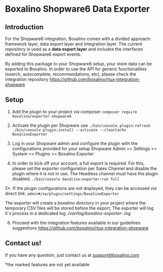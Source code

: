 # Boxalino Shopware6 Data Exporter

## Introduction
For the Shopware6 integration, Boxalino comes with a divided approach: framework layer, data export layer and integration layer.
The current repository is used as a **data export layer** and includes the interfaces defined for Shopware6 export events.

By adding this package to your Shopware6 setup, your store data can be exported to Boxalino.
In order to use the API for generic functionalities (search, autocomplete, recommendations, etc), please check the integration repository
https://github.com/boxalino/rtux-integration-shopware

## Setup
1. Add the plugin to your project via composer
``composer require boxalino/exporter-shopware6``

2. Activate the plugin per Shopware use
``./bin/console plugin:refresh``
``./bin/console plugin:install --activate --clearCache BoxalinoExporter``
  
3. Log in your Shopware admin and configure the plugin with the configurations provided for your setup
Shopware Admin >> Settings >> System >> Plugins >> Boxalino Exporter

4. In order to kick off your account, a full export is required. 
For this, please set the exporter configuration per Sales Channel and disable the plugin where it is not in use.
The Headless channel must have the plugin disabled.
``./bin/console boxalino:exporter:run full``

5*. If the plugin configurations are not displayed, they can be accessed via direct link:
``admin#/sw/plugin/settings/BoxalinoExporter``

The exporter will create a _boxalino_ directory in your project where the temporary CSV files will be stored before the export;
The exporter will log it`s process in a dedicated log _./var/log/boxalino-exporter-<env>.log_ 

6. Proceed with the integration features available in our guidelines suggestions https://github.com/boxalino/rtux-integration-shopware

## Contact us!

If you have any question, just contact us at support@boxalino.com

*the marked features are not yet available
